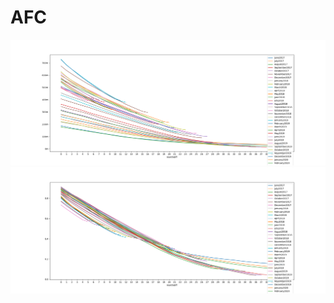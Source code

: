 # AFC
![alt text](https://github.com/alphagenai/AFC/blob/main/amortization%20line%20chart.png "Cohort Repayments")
![alt text](https://github.com/alphagenai/AFC/blob/main/perc%20orig%20balance%20line%20chart.png "% of Original Balance")
